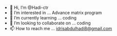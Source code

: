 - 👋 Hi, I’m @Hadi-ctr
- 👀 I’m interested in ... Advance matrix program
- 🌱 I’m currently learning ... coding
- 💞️ I’m looking to collaborate on ... coding
- 📫 How to reach me ... idrisabdulhadi8@gmail.com

<!---
Hadi-ctr/Hadi-ctr is a ✨ special ✨ repository because its `README.md` (this file) appears on your GitHub profile.
You can click the Preview link to take a look at your changes.
--->
